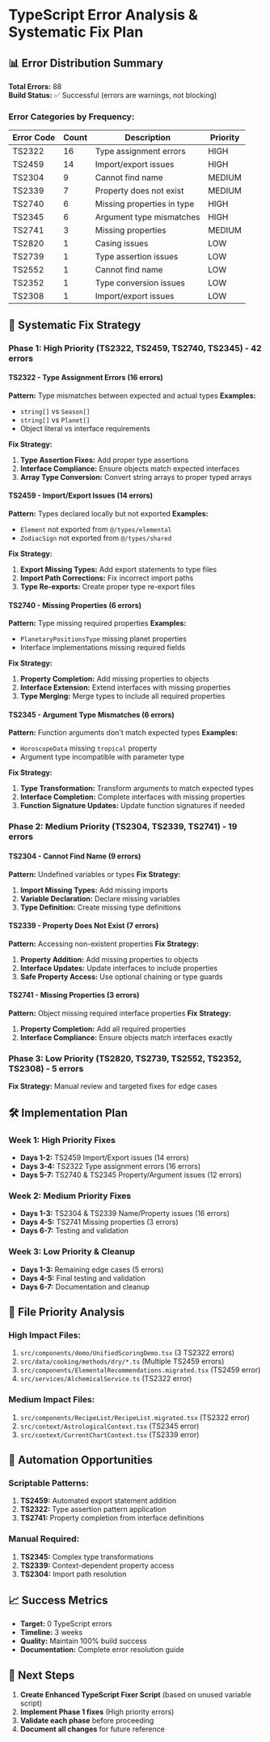 # TypeScript Error Analysis & Systematic Fix Plan

## 📊 **Error Distribution Summary**

**Total Errors:** 88  
**Build Status:** ✅ Successful (errors are warnings, not blocking)

### **Error Categories by Frequency:**

| Error Code | Count | Description | Priority |
|------------|-------|-------------|----------|
| TS2322 | 16 | Type assignment errors | HIGH |
| TS2459 | 14 | Import/export issues | HIGH |
| TS2304 | 9 | Cannot find name | MEDIUM |
| TS2339 | 7 | Property does not exist | MEDIUM |
| TS2740 | 6 | Missing properties in type | HIGH |
| TS2345 | 6 | Argument type mismatches | HIGH |
| TS2741 | 3 | Missing properties | MEDIUM |
| TS2820 | 1 | Casing issues | LOW |
| TS2739 | 1 | Type assertion issues | LOW |
| TS2552 | 1 | Cannot find name | LOW |
| TS2352 | 1 | Type conversion issues | LOW |
| TS2308 | 1 | Import/export issues | LOW |

## 🎯 **Systematic Fix Strategy**

### **Phase 1: High Priority (TS2322, TS2459, TS2740, TS2345) - 42 errors**

#### **TS2322 - Type Assignment Errors (16 errors)**
**Pattern:** Type mismatches between expected and actual types
**Examples:**
- `string[]` vs `Season[]` 
- `string[]` vs `Planet[]`
- Object literal vs interface requirements

**Fix Strategy:**
1. **Type Assertion Fixes:** Add proper type assertions
2. **Interface Compliance:** Ensure objects match expected interfaces
3. **Array Type Conversion:** Convert string arrays to proper typed arrays

#### **TS2459 - Import/Export Issues (14 errors)**
**Pattern:** Types declared locally but not exported
**Examples:**
- `Element` not exported from `@/types/elemental`
- `ZodiacSign` not exported from `@/types/shared`

**Fix Strategy:**
1. **Export Missing Types:** Add export statements to type files
2. **Import Path Corrections:** Fix incorrect import paths
3. **Type Re-exports:** Create proper type re-export files

#### **TS2740 - Missing Properties (6 errors)**
**Pattern:** Type missing required properties
**Examples:**
- `PlanetaryPositionsType` missing planet properties
- Interface implementations missing required fields

**Fix Strategy:**
1. **Property Completion:** Add missing properties to objects
2. **Interface Extension:** Extend interfaces with missing properties
3. **Type Merging:** Merge types to include all required properties

#### **TS2345 - Argument Type Mismatches (6 errors)**
**Pattern:** Function arguments don't match expected types
**Examples:**
- `HoroscopeData` missing `tropical` property
- Argument type incompatible with parameter type

**Fix Strategy:**
1. **Type Transformation:** Transform arguments to match expected types
2. **Interface Completion:** Complete interfaces with missing properties
3. **Function Signature Updates:** Update function signatures if needed

### **Phase 2: Medium Priority (TS2304, TS2339, TS2741) - 19 errors**

#### **TS2304 - Cannot Find Name (9 errors)**
**Pattern:** Undefined variables or types
**Fix Strategy:**
1. **Import Missing Types:** Add missing imports
2. **Variable Declaration:** Declare missing variables
3. **Type Definition:** Create missing type definitions

#### **TS2339 - Property Does Not Exist (7 errors)**
**Pattern:** Accessing non-existent properties
**Fix Strategy:**
1. **Property Addition:** Add missing properties to objects
2. **Interface Updates:** Update interfaces to include properties
3. **Safe Property Access:** Use optional chaining or type guards

#### **TS2741 - Missing Properties (3 errors)**
**Pattern:** Object missing required interface properties
**Fix Strategy:**
1. **Property Completion:** Add all required properties
2. **Interface Compliance:** Ensure objects match interfaces exactly

### **Phase 3: Low Priority (TS2820, TS2739, TS2552, TS2352, TS2308) - 5 errors**

**Fix Strategy:** Manual review and targeted fixes for edge cases

## 🛠️ **Implementation Plan**

### **Week 1: High Priority Fixes**
- **Days 1-2:** TS2459 Import/Export issues (14 errors)
- **Days 3-4:** TS2322 Type assignment errors (16 errors)
- **Days 5-7:** TS2740 & TS2345 Property/Argument issues (12 errors)

### **Week 2: Medium Priority Fixes**
- **Days 1-3:** TS2304 & TS2339 Name/Property issues (16 errors)
- **Days 4-5:** TS2741 Missing properties (3 errors)
- **Days 6-7:** Testing and validation

### **Week 3: Low Priority & Cleanup**
- **Days 1-3:** Remaining edge cases (5 errors)
- **Days 4-5:** Final testing and validation
- **Days 6-7:** Documentation and cleanup

## 📁 **File Priority Analysis**

### **High Impact Files:**
1. `src/components/demo/UnifiedScoringDemo.tsx` (3 TS2322 errors)
2. `src/data/cooking/methods/dry/*.ts` (Multiple TS2459 errors)
3. `src/components/ElementalRecommendations.migrated.tsx` (TS2459 error)
4. `src/services/AlchemicalService.ts` (TS2322 error)

### **Medium Impact Files:**
1. `src/components/RecipeList/RecipeList.migrated.tsx` (TS2322 error)
2. `src/context/AstrologicalContext.tsx` (TS2345 error)
3. `src/context/CurrentChartContext.tsx` (TS2339 error)

## 🔧 **Automation Opportunities**

### **Scriptable Patterns:**
1. **TS2459:** Automated export statement addition
2. **TS2322:** Type assertion pattern application
3. **TS2741:** Property completion from interface definitions

### **Manual Required:**
1. **TS2345:** Complex type transformations
2. **TS2339:** Context-dependent property access
3. **TS2304:** Import path resolution

## 📈 **Success Metrics**

- **Target:** 0 TypeScript errors
- **Timeline:** 3 weeks
- **Quality:** Maintain 100% build success
- **Documentation:** Complete error resolution guide

## 🚀 **Next Steps**

1. **Create Enhanced TypeScript Fixer Script** (based on unused variable script)
2. **Implement Phase 1 fixes** (High priority errors)
3. **Validate each phase** before proceeding
4. **Document all changes** for future reference 